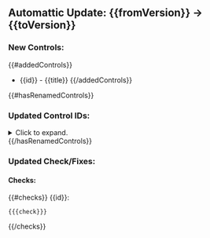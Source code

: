 ## Automattic Update: {{fromVersion}} -> {{toVersion}}

### New Controls:
{{#addedControls}}
+   {{id}} - {{title}}
{{/addedControls}}

{{#hasRenamedControls}}
### Updated Control IDs:
<details>
  <summary>Click to expand.</summary>
  
  {{#renamedControls}}
 -  {{oldId}} -> {{newId}}
  {{/renamedControls}} 
</details>
{{/hasRenamedControls}}

### Updated Check/Fixes:
#### Checks:

{{#checks}}
{{id}}:
```
{{{check}}}
```


{{/checks}}
